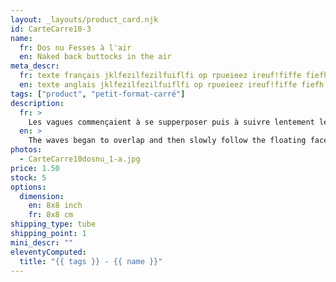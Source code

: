 ```yaml
---
layout: _layouts/product_card.njk
id: CarteCarre10-3
name: 
  fr: Dos nu Fesses à l'air
  en: Naked back buttocks in the air
meta_descr:
  fr: texte français jklfezilfezilfuiflfi op rpueieez ireuf!fiffe fiefh hfhslfhsfh dfhds fdsfdsifdshfids
  en: texte anglais jklfezilfezilfuiflfi op rpueieez ireuf!fiffe fiefh hfhslfhsfh dfhds fdsfdsifdshfids
tags: ["product", "petit-format-carré"]
description: 
  fr: > 
    Les vagues commençaient à se supperposer puis à suivre lentement les visages ou corps flottants, ci et là puis doucement un dos est apparu laissant découvrir un rose nappé de créatures peuplant des fesses. Peinture acrylique sur carton
  en: >
    The waves began to overlap and then slowly follow the floating faces or bodies, here and there then slowly a back appeared revealing a pink covered with creatures populating buttocks. Acrylic painting on cardboard
photos:
  - CarteCarre10dosnu_1-a.jpg
price: 1.50
stock: 5
options:
  dimension:
    en: 8x8 inch
    fr: 8x8 cm
shipping_type: tube
shipping_point: 1 
mini_descr: ""
eleventyComputed:
  title: "{{ tags }} - {{ name }}"
---
```

